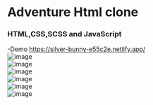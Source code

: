 # Adventure Html clone<br>
### HTML,CSS,SCSS and JavaScript<br>
-Demo https://silver-bunny-e55c2e.netlify.app/ <br>
![image](https://user-images.githubusercontent.com/110189253/219618690-9141af86-1823-4a60-b4fa-c34a1fe63d76.png)<br>
![image](https://user-images.githubusercontent.com/110189253/219618871-70f6d903-763e-4a5b-8c3b-104e44daa5f0.png)<br>
![image](https://user-images.githubusercontent.com/110189253/219618969-953f4324-3dfe-41a5-b49d-1935e283cdfb.png)<br>
![image](https://user-images.githubusercontent.com/110189253/219619084-0ca3fd2d-d6dd-4a85-aea2-eb58ee68f7ac.png)<br>
![image](https://user-images.githubusercontent.com/110189253/219619194-f0559415-a31a-4ac7-9809-07fa453476fc.png)<br>
![image](https://user-images.githubusercontent.com/110189253/219619383-224350cb-59d7-4741-a506-b7738da8c0a5.png)








